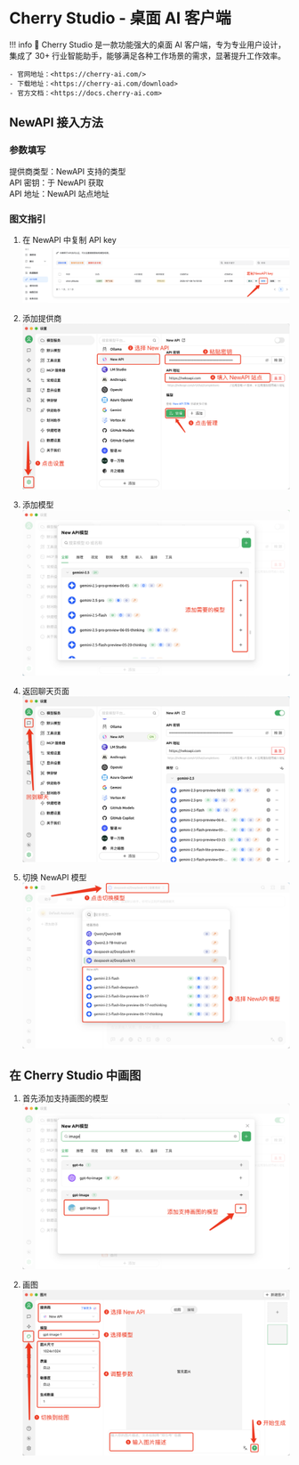 # Cherry Studio - 桌面 AI 客户端
!!! info
    🍒 Cherry Studio 是一款功能强大的桌面 AI 客户端，专为专业用户设计，集成了 30+ 行业智能助手，能够满足各种工作场景的需求，显著提升工作效率。

    - 官网地址：<https://cherry-ai.com/>
    - 下载地址：<https://cherry-ai.com/download>
    - 官方文档：<https://docs.cherry-ai.com>

## NewAPI 接入方法

### 参数填写

提供商类型：NewAPI 支持的类型  
API 密钥：于 NewAPI 获取  
API 地址：NewAPI 站点地址  

### 图文指引

1. 在 NewAPI 中复制 API key
![复制 API 密钥](../assets/cherry_studio/copy_api_key.png)

2. 添加提供商
![添加供应商](../assets/cherry_studio/add_provider.png)

3. 添加模型
![添加模型](../assets/cherry_studio/add_models.png)

4. 返回聊天页面
![切换聊天页面](../assets/cherry_studio/back_to_chat.png)

5. 切换 NewAPI 模型
![切换模型](../assets/cherry_studio/switch_model.png)

## 在 Cherry Studio 中画图

1. 首先添加支持画图的模型
![画图模型](../assets/cherry_studio/add_paint_models.png)

2. 画图
![画图](../assets/cherry_studio/paint.png)